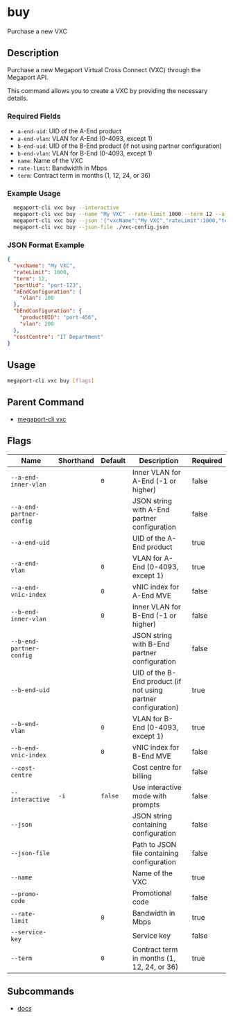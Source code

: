 # buy

Purchase a new VXC

## Description

Purchase a new Megaport Virtual Cross Connect (VXC) through the Megaport API.

This command allows you to create a VXC by providing the necessary details.

### Required Fields
  - `a-end-uid`: UID of the A-End product
  - `a-end-vlan`: VLAN for A-End (0-4093, except 1)
  - `b-end-uid`: UID of the B-End product (if not using partner configuration)
  - `b-end-vlan`: VLAN for B-End (0-4093, except 1)
  - `name`: Name of the VXC
  - `rate-limit`: Bandwidth in Mbps
  - `term`: Contract term in months (1, 12, 24, or 36)

### Example Usage

```sh
  megaport-cli vxc buy --interactive
  megaport-cli vxc buy --name "My VXC" --rate-limit 1000 --term 12 --a-end-uid port-123 --b-end-uid port-456 --a-end-vlan 100 --b-end-vlan 200
  megaport-cli vxc buy --json '{"vxcName":"My VXC","rateLimit":1000,"term":12,"portUid":"port-123","aEndConfiguration":{"vlan":100},"bEndConfiguration":{"productUID":"port-456","vlan":200}}'
  megaport-cli vxc buy --json-file ./vxc-config.json
```
### JSON Format Example
```json
{
  "vxcName": "My VXC",
  "rateLimit": 1000, 
  "term": 12,
  "portUid": "port-123",
  "aEndConfiguration": {
    "vlan": 100
  },
  "bEndConfiguration": {
    "productUID": "port-456",
    "vlan": 200
  },
  "costCentre": "IT Department"
}

```

## Usage

```sh
megaport-cli vxc buy [flags]
```


## Parent Command

* [megaport-cli vxc](megaport-cli_vxc.md)
## Flags

| Name | Shorthand | Default | Description | Required |
|------|-----------|---------|-------------|----------|
| `--a-end-inner-vlan` |  | `0` | Inner VLAN for A-End (-1 or higher) | false |
| `--a-end-partner-config` |  |  | JSON string with A-End partner configuration | false |
| `--a-end-uid` |  |  | UID of the A-End product | true |
| `--a-end-vlan` |  | `0` | VLAN for A-End (0-4093, except 1) | true |
| `--a-end-vnic-index` |  | `0` | vNIC index for A-End MVE | false |
| `--b-end-inner-vlan` |  | `0` | Inner VLAN for B-End (-1 or higher) | false |
| `--b-end-partner-config` |  |  | JSON string with B-End partner configuration | false |
| `--b-end-uid` |  |  | UID of the B-End product (if not using partner configuration) | true |
| `--b-end-vlan` |  | `0` | VLAN for B-End (0-4093, except 1) | true |
| `--b-end-vnic-index` |  | `0` | vNIC index for B-End MVE | false |
| `--cost-centre` |  |  | Cost centre for billing | false |
| `--interactive` | `-i` | `false` | Use interactive mode with prompts | false |
| `--json` |  |  | JSON string containing configuration | false |
| `--json-file` |  |  | Path to JSON file containing configuration | false |
| `--name` |  |  | Name of the VXC | true |
| `--promo-code` |  |  | Promotional code | false |
| `--rate-limit` |  | `0` | Bandwidth in Mbps | true |
| `--service-key` |  |  | Service key | false |
| `--term` |  | `0` | Contract term in months (1, 12, 24, or 36) | true |

## Subcommands
* [docs](megaport-cli_vxc_buy_docs.md)


